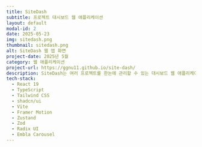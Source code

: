```yaml
---
title: SiteDash
subtitle: 프로젝트 대시보드 웹 애플리케이션
layout: default
modal-id: 2
date: 2025-05-23
img: sitedash.png
thumbnail: sitedash.png
alt: SiteDash 웹 앱 화면
project-date: 2025년 5월
category: 웹 애플리케이션
project-url: https://ggnu11.github.io/site-dash/
description: SiteDash는 여러 프로젝트를 한눈에 관리할 수 있는 대시보드 웹 애플리케이션입니다. 프로젝트별로 메인 URL과 서브메뉴를 등록하고 관리할 수 있으며, 직관적인 UI와 부드러운 애니메이션으로 사용자 경험을 향상시켰습니다. Framer Motion을 활용한 인터랙티브한 UI와 FSD(Feature-Sliced Design) 아키텍처를 적용하여 확장성과 유지보수성을 높였습니다. Vercel을 통한 자동 배포 파이프라인을 구축하여 지속적인 배포가 가능합니다.
tech-stack:
  - React 19
  - TypeScript
  - Tailwind CSS
  - shadcn/ui
  - Vite
  - Framer Motion
  - Zustand
  - Zod
  - Radix UI
  - Embla Carousel
---
```

